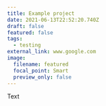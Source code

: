 ```yaml
---
title: Example project
date: 2021-06-13T22:52:20.740Z
draft: false
featured: false
tags:
  - testing
external_link: www.google.com
image:
  filename: featured
  focal_point: Smart
  preview_only: false
---
```

Text
